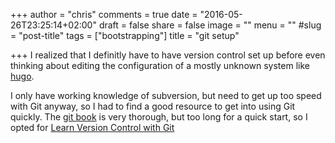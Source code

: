+++
author = "chris"
comments = true
date = "2016-05-26T23:25:14+02:00"
draft = false
share = false
image = ""
menu = ""
#slug = "post-title"
tags = ["bootstrapping"]
title = "git setup"

+++
I realized that I definitly have to have version control set up before even thinking about editing the configuration of a mostly unknown system like [hugo](gohugo.io).
 <!--more-->
I only have working knowledge of subversion, but need to get up too speed with Git anyway, so I had to find a good resource to get into using Git quickly. The [git book](https://git-scm.com/book) is very thorough, but too long for a quick start, so I opted for [Learn Version Control with Git](https://www.git-tower.com/learn/git/ebook) 

